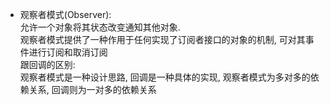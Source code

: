 - 观察者模式(Observer):  
  允许一个对象将其状态改变通知其他对象.  
  观察者模式提供了一种作用于任何实现了订阅者接口的对象的机制, 可对其事件进行订阅和取消订阅  
  跟回调的区别:  
  观察者模式是一种设计思路, 回调是一种具体的实现, 观察者模式为多对多的依赖关系, 回调则为一对多的依赖关系  

